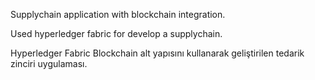 Supplychain application with blockchain integration.

Used hyperledger fabric for develop a supplychain.


Hyperledger Fabric Blockchain alt yapısını kullanarak geliştirilen tedarik zinciri uygulaması.
